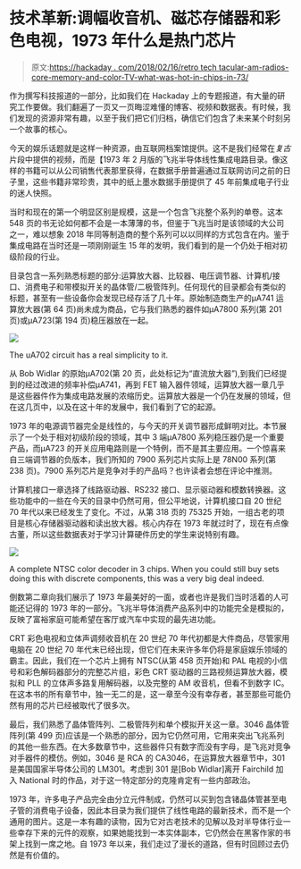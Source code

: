 # 技术革新:调幅收音机、磁芯存储器和彩色电视，1973 年什么是热门芯片

> 原文:[https://hackaday . com/2018/02/16/retro tech tacular-am-radios-core-memory-and-color-TV-what-was-hot-in-chips-in-73/](https://hackaday.com/2018/02/16/retrotechtacular-am-radios-core-memory-and-color-tv-what-was-hot-in-chips-in-73/)

作为撰写科技报道的一部分，比如我们在 Hackaday 上的专题报道，有大量的研究工作要做。我们翻遍了一页又一页晦涩难懂的博客、视频和数据表。有时候，我们发现的资源非常有趣，以至于我们把它们归档，确信它们包含了未来某个时刻另一个故事的核心。

今天的娱乐话题就是这样一种资源，由互联网档案馆提供。这不是我们经常在*复古*片段中提供的视频，而是【1973 年 2 月版的飞兆半导体线性集成电路目录。像这样的书籍可以从公司销售代表那里获得，在数据手册普遍通过互联网访问之前的日子里，这些书籍非常珍贵，其中的纸上墨水数据手册提供了 45 年前集成电子行业的迷人快照。

当时和现在的第一个明显区别是规模，这是一个包含飞兆整个系列的单卷。这本 548 页的书无论如何都不会是一本薄薄的书，但鉴于飞兆当时是该领域的大公司之一，难以想象 2018 年同等制造商的整个系列可以以同样的方式包含在内。鉴于集成电路在当时还是一项刚刚诞生 15 年的发明，我们看到的是一个仍处于相对初级阶段的行业。

目录包含一系列熟悉标题的部分:运算放大器、比较器、电压调节器、计算机/接口、消费电子和带模拟开关的晶体管/二极管阵列。任何现代的目录都会有类似的标题，甚至有一些设备你会发现已经存活了几十年。原始制造商生产的μA741 运算放大器(第 64 页)尚未成为商品，它与我们熟悉的器件如μA7800 系列(第 201 页)或μA723(第 194 页)稳压器放在一起。

[![](../Images/b43f80245c23e5c32e92c8643259195e.png)](https://hackaday.com/wp-content/uploads/2018/02/ua702-circuit-rethemed.jpg)

The uA702 circuit has a real simplicity to it.

从 Bob Widlar 的原始μA702(第 20 页，此处标记为“直流放大器”),到我们已经提到的经过改进的频率补偿μA741，再到 FET 输入器件领域，运算放大器一章几乎是这些器件作为集成电路发展的浓缩历史。运算放大器是一个仍在发展的领域，但在这几页中，以及在这十年的发展中，我们看到了它的起源。

1973 年的电源调节器完全是线性的，与今天的开关调节器形成鲜明对比。本节展示了一个处于相对初级阶段的领域，其中 3 端μA7800 系列稳压器仍是一个重要产品，而μA723 的开关应用电路则是一个特例，而不是其主要应用。一个惊喜来自三端调节器的负版本，我们所知的 7900 系列芯片实际上是 78N00 系列(第 238 页)。7900 系列芯片是竞争对手的产品吗？也许读者会想在评论中推测。

计算机接口一章选择了线路驱动器、RS232 接口、显示驱动器和模数转换器。这些功能中的一些在今天的目录中仍然可用，但公平地说，计算机接口自 20 世纪 70 年代以来已经发生了变化。不过，从第 318 页的 75325 开始，一组古老的项目是核心存储器驱动器和读出放大器。核心内存在 1973 年就过时了，现在有点像古董，所以这些数据表对于学习计算硬件历史的学生来说特别有趣。

[![](../Images/daf711d29fdeb0ab96f028363e367363.png)](https://hackaday.com/wp-content/uploads/2018/02/ntsc-decoder-circuit-rethemed.jpg)

A complete NTSC color decoder in 3 chips. When you could still buy sets doing this with discrete components, this was a very big deal indeed.

倒数第二章向我们展示了 1973 年最美好的一面，或者也许是我们当时活着的人可能还记得的 1973 年的一部分。飞兆半导体消费产品系列中的功能完全是模拟的，反映了富裕家庭可能希望在客厅或汽车中实现的最先进功能。

CRT 彩色电视和立体声调频收音机在 20 世纪 70 年代初都是大件商品，尽管家用电脑在 20 世纪 70 年代末已经出现，但它们在未来许多年仍将是家庭娱乐领域的霸主。因此，我们在一个芯片上拥有 NTSC(从第 458 页开始)和 PAL 电视的小信号和彩色解码器部分的完整芯片组，彩色 CRT 驱动器的三路视频运算放大器，模拟和 PLL 的立体声多路复用解码器，以及完整的 AM 收音机，但看不到数字 IC。在这本书的所有章节中，独一无二的是，这一章至今没有幸存者，甚至那些可能仍然有用的芯片已经被取代了很多次。

最后，我们熟悉了晶体管阵列、二极管阵列和单个模拟开关这一章。3046 晶体管阵列(第 499 页)应该是一个熟悉的部分，因为它仍然可用，它用来突出飞兆系列的其他一些东西。在大多数章节中，这些器件只有数字而没有字母，是飞兆对竞争对手器件的模仿。例如，3046 是 RCA 的 CA3046，在运算放大器章节中，301 是美国国家半导体公司的 LM301。考虑到 301 是[Bob Widlar]离开 Fairchild 加入 National 时的作品，对于这一特定部分的克隆肯定有一些内部政治。

1973 年，许多电子产品完全由分立元件制成，仍然可以买到包含锗晶体管甚至电子管的消费电子设备，因此本目录为我们提供了线性电路的最新技术，而不是一个通用的图片。这是一本有趣的读物，因为它对古老技术的见解以及对半导体行业一些幸存下来的元件的观察，如果她能找到一本实体副本，它仍然会在黑客作家的书架上找到一席之地。自 1973 年以来，我们走过了漫长的道路，但有时回顾过去仍然是有价值的。